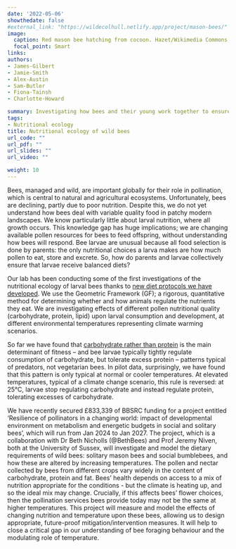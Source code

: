```yaml
---
date: '2022-05-06'
showthedate: false
#external_link: "https://wildecolhull.netlify.app/project/mason-bees/"
image:
  caption: Red mason bee hatching from cocoon. Hazet/Wikimedia Commons, CC BY-SA 
  focal_point: Smart
links:
authors: 
- James-Gilbert
- Jamie-Smith
- Alex-Austin
- Sam-Butler
- Fiona-Tainsh
- Charlotte-Howard

summary: Investigating how bees and their young work together to ensure young get a balanced diet in changing environments - and how this affects their pollination services 
tags:
- Nutritional ecology
title: Nutritional ecology of wild bees
url_code: ""
url_pdf: ""
url_slides: ""
url_video: ""

weight: 10
---
```


Bees, managed and wild, are important globally for their role in pollination, which is central to natural and agricultural ecosystems. Unfortunately, bees are declining, partly due to poor nutrition. Despite this, we do not yet understand how bees deal with variable quality food in patchy modern landscapes. We know particularly little about larval nutrition, where all growth occurs. This knowledge gap has huge implications; we are changing available pollen resources for bees to feed offspring, without understanding how bees will respond. Bee larvae are unusual because all food selection is done by parents: the only nutritional choices a larva makes are how much pollen to eat, store and excrete. So, how do parents and larvae collectively ensure that larvae receive balanced diets?

Our lab has been conducting some of the first investigations of the nutritional ecology of larval bees thanks to [new diet protocols we have developed](http://localhost:4321/publication/2021-apidologie-sporopollenin/). We use the Geometric Framework (GF); a rigorous, quantitative method for determining whether and how animals regulate the nutrients they eat. We are investigating effects of different pollen nutritional quality (carbohydrate, protein, lipid) upon larval consumption and development, at different environmental temperatures representing climate warming scenarios.

So far we have found that [carbohydrate rather than protein](http://localhost:4321/publication/2021-funct-ecol-solitary-bee-larvae/) is the main determinant of fitness – and bee larvae typically tightly regulate consumption of carbohydrate, but tolerate excess protein – patterns typical of predators, not vegetarian bees. In pilot data, surprisingly, we have found that this pattern is only typical at normal or cooler temperatures. At elevated temperatures, typical of a climate change scenario, this rule is reversed: at 25°C, larvae stop regulating carbohydrate and instead regulate protein, tolerating excesses of carbohydrate.

We have recently secured £833,339 of BBSRC funding for a project entitled ‘Resilience of pollinators in a changing world: impact of developmental environment on metabolism and energetic budgets in social and solitary bees’, which will run from Jan 2024 to Jan 2027. The project, which is a collaboration with Dr Beth Nicholls (@BethBees) and Prof Jeremy Niven, both at the University of Sussex, will investigate and model the dietary requirements of wild bees: solitary mason bees and social bumblebees, and how these are altered by increasing temperatures. The pollen and nectar collected by bees from different crops vary widely in the content of carbohydrate, protein and fat. Bees’ health depends on access to a mix of nutrition appropriate for the conditions - but the climate is heating up, and so the ideal mix may change. Crucially, if this affects bees’ flower choices, then the pollination services bees provide today may not be the same at higher temperatures. This project will measure and model the effects of changing nutrition and temperature upon these bees, allowing us to design appropriate, future-proof mitigation/intervention measures. It will help to close a critical gap in our understanding of bee foraging behaviour and the modulating role of temperature.
